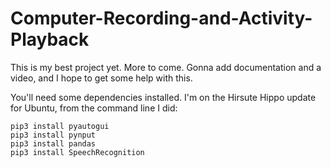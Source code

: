 # Computer-Recording-and-Activity-Playback
This is my best project yet. More to come. Gonna add documentation and a video, and I hope to get some help with this.

You'll need some dependencies installed. I'm on the Hirsute Hippo update for Ubuntu, from the command line I did:

```
pip3 install pyautogui
pip3 install pynput
pip3 install pandas
pip3 install SpeechRecognition
```


